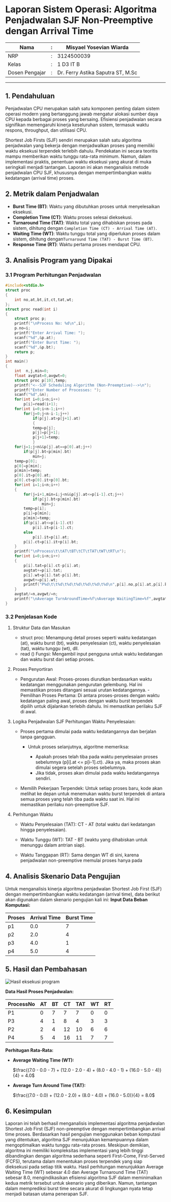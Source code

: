 # Laporan Sistem Operasi: Algoritma Penjadwalan SJF Non-Preemptive dengan Arrival Time 

| Nama           | : | Misyael Yosevian Wiarda             |
| -------------- | - | ----------------------------------- |
| NRP            | : | 3124500039                          |
| Kelas          | : | 1 D3 IT B                           |
| Dosen Pengajar | : | Dr. Ferry Astika Saputra ST, M.Sc   |

---

## 1. Pendahuluan
Penjadwalan CPU merupakan salah satu komponen penting dalam sistem operasi modern yang bertanggung jawab mengatur alokasi sumber daya CPU kepada berbagai proses yang bersaing. Efisiensi penjadwalan secara signifikan memengaruhi kinerja keseluruhan sistem, termasuk waktu respons, throughput, dan utilisasi CPU. 

Shortest Job Firsts (SJF) sendiri merupakan salah satu algoritma penjadwalan yang bekerja dengan menjadwalkan proses yang memiliki waktu eksekusi terpendek terlebih dahulu. Pendekatan ini secara teoritis mampu memberikan waktu tunggu rata-rata minimum. Namun, dalam implementasi praktis, penentuan waktu eksekusi yang akurat di muka seringkali menjadi tantangan. Laporan ini akan menganalisis metode penjadwalan CPU SJF, khususnya dengan mempertimbangkan waktu kedatangan (arrival time) proses.
 
## 2. Metrik dalam Penjadwalan
- **Burst Time (BT)**: Waktu yang dibutuhkan proses untuk menyelesaikan eksekusi.
- **Completion Time (CT)**: Waktu proses selesai dieksekusi.  
- **Turnaround Time (TAT)**: Waktu total yang dihabiskan proses pada sistem, dihitung dengan `Completion Time (CT) - Arrival Time (AT)`.
- **Waiting Time (WT)**: Waktu tunggu total yang diperlukan proses dalam sistem, dihitung dengan`Turnaround Time (TAT) - Burst Time (BT)`.  
- **Response Time (RT)**: Waktu pertama proses mendapat CPU.  

## 3. Analisis Program yang Dipakai
### 3.1 Program Perhitungan Penjadwalan
```c
#include<stdio.h>
struct proc
{
    int no,at,bt,it,ct,tat,wt;
};
struct proc read(int i)
{
    struct proc p;
    printf("\nProcess No: %d\n",i);
    p.no=i;
    printf("Enter Arrival Time: ");
    scanf("%d",&p.at);
    printf("Enter Burst Time: ");
    scanf("%d",&p.bt);
    return p;
}
int main()
{
    int  n,j,min=0;
    float avgtat=0,avgwt=0;
    struct proc p[10],temp;
    printf("<--SJF Scheduling Algorithm (Non-Preemptive)-->\n");
    printf("Enter Number of Processes: ");
    scanf("%d",&n);
    for(int i=0;i<n;i++)
        p[i]=read(i+1);
    for(int i=0;i<n-1;i++)
        for(j=0;j<n-i-1;j++)    
            if(p[j].at>p[j+1].at)
            {
            temp=p[j];
            p[j]=p[j+1];
            p[j+1]=temp;
            }
    for(j=1;j<n&&p[j].at==p[0].at;j++)
        if(p[j].bt<p[min].bt)
            min=j;
    temp=p[0];
    p[0]=p[min];
    p[min]=temp;
    p[0].it=p[0].at;
    p[0].ct=p[0].it+p[0].bt;
    for(int i=1;i<n;i++)
    {
        for(j=i+1,min=i;j<n&&p[j].at<=p[i-1].ct;j++)
            if(p[j].bt<p[min].bt)
                min=j;
        temp=p[i];
        p[i]=p[min];
        p[min]=temp;
        if(p[i].at<=p[i-1].ct)
            p[i].it=p[i-1].ct;
        else
            p[i].it=p[i].at;
        p[i].ct=p[i].it+p[i].bt;
    }
    printf("\nProcess\t\tAT\tBT\tCT\tTAT\tWT\tRT\n");
    for(int i=0;i<n;i++)
    {
        p[i].tat=p[i].ct-p[i].at;
        avgtat+=p[i].tat;
        p[i].wt=p[i].tat-p[i].bt;
        avgwt+=p[i].wt;
        printf("P%d\t\t%d\t%d\t%d\t%d\t%d\t%d\n",p[i].no,p[i].at,p[i].bt,p[i].ct,p[i].tat,p[i].wt,p[i].wt);
    }
    avgtat/=n,avgwt/=n;
    printf("\nAverage TurnAroundTime=%f\nAverage WaitingTime=%f",avgtat,avgwt);
}
```
### 3.2 Penjelasan Kode
1. Struktur Data dan Masukan
    - struct proc: Menampung detail proses seperti waktu kedatangan (at), waktu burst (bt), waktu penyelesaian (ct), waktu penyelesaian (tat), waktu tunggu (wt), dll.
    - read () Fungsi: Mengambil input pengguna untuk waktu kedatangan dan waktu burst dari setiap proses.

2. Proses Penyortiran
    - Pengurutan Awal: Proses-proses diurutkan berdasarkan waktu kedatangan menggunakan pengurutan gelembung. Hal ini memastikan proses ditangani sesuai urutan kedatangannya.
    -Pemilihan Proses Pertama: Di antara proses-proses dengan waktu kedatangan paling awal, proses dengan waktu burst terpendek dipilih untuk dijalankan terlebih dahulu. Ini memastikan perilaku SJF di awal.

3. Logika Penjadwalan SJF
    Perhitungan Waktu Penyelesaian:
    - Proses pertama dimulai pada waktu kedatangannya dan berjalan tanpa gangguan.
        - Untuk proses selanjutnya, algoritme memeriksa:

            - Apakah proses telah tiba pada waktu penyelesaian proses sebelumnya (p[i].at <= p[i-1].ct). Jika ya, maka proses akan dimulai segera setelah proses sebelumnya.
            - Jika tidak, proses akan dimulai pada waktu kedatangannya sendiri.

    - Memilih Pekerjaan Terpendek: Untuk setiap proses baru, kode akan melihat ke depan untuk menemukan waktu burst terpendek di antara semua proses yang telah tiba pada waktu saat ini. Hal ini memastikan perilaku non-preemptive SJF.

4. Perhitungan Waktu
    - Waktu Penyelesaian (TAT): CT - AT (total waktu dari kedatangan hingga penyelesaian).

    - Waktu Tunggu (WT): TAT - BT (waktu yang dihabiskan untuk menunggu dalam antrian siap).

    - Waktu Tanggapan (RT): Sama dengan WT di sini, karena penjadwalan non-preemptive memulai proses hanya pada

## 4. Analisis Skenario Data Pengujian
Untuk menganalisis kinerja algoritma penjadwalan Shortest Job First (SJF) dengan mempertimbangkan waktu kedatangan (arrival time), data berikut akan digunakan dalam skenario pengujian kali ini:
**Input Data Beban Komputasi:**

| Proses | Arrival Time | Burst Time | 
| ------ | ------------ | ---------- |
| p1 | 0.0 | 7 |
| p2 | 2.0 | 4 |
| p3 | 4.0 | 1 |
| p4 | 5.0 | 4 |

## 5. Hasil dan Pembahasan 
![Hasil eksekusi program](https://raw.githubusercontent.com/yosmisyael/SisOp-2025/refs/heads/main/embeds/sjf-non-preemptive-at.jpg)

**Data Hasil Proses Penjadwalan:**

| ProcessNo | AT |BT | CT  | TAT | WT | RT |  
|-----------|----|----|-----|-----|----|----|  
| P1        | 0  | 7  | 7   | 7   | 0  | 0  |  
| P3        | 4  | 1  | 8   | 4   | 3  | 3  |  
| P2        | 2  | 4  | 12  | 10  | 6  | 6  |  
| P4        | 5  | 4  | 16  | 11  | 7  | 7  |  
**Perhitugan Rata-Rata:**
- **Average Waiting Time (WT):** 

    $\frac{(7.0 - 0.0 - 7) + (12.0 - 2.0 - 4) + (8.0 - 4.0 - 1) + (16.0 - 5.0 - 4)}{4} = 4.0$
- **Average Turn Around Time (TAT):**

    $\frac{(7.0 - 0.0) + (12.0 - 2.0) + (8.0 - 4.0) + (16.0 - 5.0)}{4} = 8.0$

## 6. Kesimpulan
Laporan ini telah berhasil menganalisis implementasi algoritma penjadwalan Shortest Job First (SJF) non-preemptive dengan mempertimbangkan arrival time proses. Berdasarkan hasil pengujian menggunakan beban komputasi yang ditentukan, algoritma SJF menunjukkan kemampuannya dalam mengoptimalkan waktu tunggu rata-rata proses. Meskipun demikian, algoritma ini memiliki kompleksitas implementasi yang lebih tinggi dibandingkan dengan algoritma sederhana seperti First-Come, First-Served (FCFS), terutama dalam menentukan proses terpendek yang siap dieksekusi pada setiap titik waktu. Hasil perhitungan menunjukkan Average Waiting Time (WT) sebesar 4.0 dan Average Turnaround Time (TAT) sebesar 8.0, mengindikasikan efisiensi algoritma SJF dalam meminimalkan kedua metrik tersebut untuk skenario yang diberikan. Namun, tantangan dalam memprediksi burst time secara akurat di lingkungan nyata tetap menjadi batasan utama penerapan SJF.